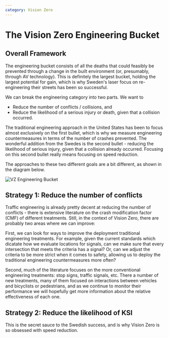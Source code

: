 ```yaml
---
category: Vision Zero
---
```

# The Vision Zero Engineering Bucket
## Overall Framework
The engineering bucket consists of all the deaths that could feasibly be prevented through a change in the built environment (or, presumably, through AV technology). This is definitely the largest bucket, holding the largest potential for gain, which is why Sweden's laser focus on re-engineering their streets has been so successful.

We can break the engineering category into two parts. We want to
- Reduce the number of conflicts / collisions, and
- Reduce the likelihood of a serious injury or death, given that a collision occurred.

The traditional engineering approach in the United States has been to focus almost exclusively on the first bullet, which is why we measure engineering countermeasures in terms of the number of crashes prevented. The wonderful addition from the Swedes is the second bullet - reducing the likelihood of serious injury, given that a collision already occurred. Focusing on this second bullet really means focusing on speed reduction.

The approaches to these two different goals are a bit different, as shown in the diagram below.

![VZ Engineering Bucket](/images/VZ_Engineering_Bucket.png)

## Strategy 1: Reduce the number of conflicts
Traffic engineering is already pretty decent at reducing the number of conflicts - there is extensive literature on the crash modification factor (CMF) of different treatments. Still, in the context of Vision Zero, there are probably two areas where we can improve:

First, we can look for ways to improve the deployment traditional engineering treatments. For example, given the current standards which dicatate how we evaluate locations for signals, can we make sure that every intersection that meets the criteria has a signal? Or, can we adjust the criteria to be more strict when it comes to safety, allowing us to deploy the traditional engineering countermeasures more often?

Second, much of the literature focuses on the more conventional engineering treatments: stop signs, traffic signals, etc. There a number of new treatments, many of them focused on interactions between vehicles and bicyclists or pedestrians, and as we continue to monitor their performance we will hopefully get more information about the relative effectiveness of each one.

## Strategy 2: Reduce the likelihood of KSI
This is the secret sauce to the Swedish success, and is why Vision Zero is so obsessed with speed reduction. 
